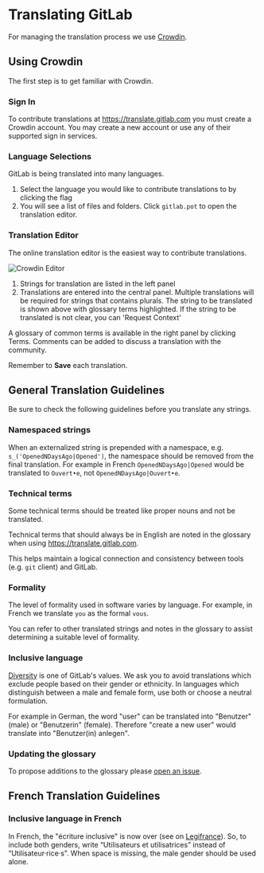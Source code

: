 # Translating GitLab

For managing the translation process we use [Crowdin](https://crowdin.com).

## Using Crowdin

The first step is to get familiar with Crowdin.

### Sign In

To contribute translations at <https://translate.gitlab.com>
you must create a Crowdin account.
You may create a new account or use any of their supported sign in services.

### Language Selections

GitLab is being translated into many languages.

1. Select the language you would like to contribute translations to by clicking the flag
1. You will see a list of files and folders.
  Click `gitlab.pot` to open the translation editor.

### Translation Editor

The online translation editor is the easiest way to contribute translations.

![Crowdin Editor](img/crowdin-editor.png)

1. Strings for translation are listed in the left panel
1. Translations are entered into the central panel.
  Multiple translations will be required for strings that contains plurals.
  The string to be translated is shown above with glossary terms highlighted.
  If the string to be translated is not clear, you can 'Request Context'

A glossary of common terms is available in the right panel by clicking Terms.
Comments can be added to discuss a translation with the community.

Remember to **Save** each translation.

## General Translation Guidelines

Be sure to check the following guidelines before you translate any strings.

### Namespaced strings

When an externalized string is prepended with a namespace, e.g.
`s_('OpenedNDaysAgo|Opened')`, the namespace should be removed from the final
translation.
For example in French `OpenedNDaysAgo|Opened` would be translated to
`Ouvert•e`, not `OpenedNDaysAgo|Ouvert•e`.

### Technical terms

Some technical terms should be treated like proper nouns and not be translated.

Technical terms that should always be in English are noted in the glossary when
using <https://translate.gitlab.com>.

This helps maintain a logical connection and consistency between tools (e.g.
`git` client) and GitLab.

### Formality

The level of formality used in software varies by language.
For example, in French we translate `you` as the formal `vous`.

You can refer to other translated strings and notes in the glossary to assist
determining a suitable level of formality.

### Inclusive language

[Diversity](https://about.gitlab.com/handbook/values/#diversity) is one of GitLab's values.
We ask you to avoid translations which exclude people based on their gender or
ethnicity.
In languages which distinguish between a male and female form, use both or
choose a neutral formulation.

For example in German, the word "user" can be translated into "Benutzer" (male) or "Benutzerin" (female).
Therefore "create a new user" would translate into "Benutzer(in) anlegen".

### Updating the glossary

To propose additions to the glossary please
[open an issue](https://gitlab.com/gitlab-org/gitlab/issues?scope=all&utf8=✓&state=all&label_name[]=Category%3AInternationalization).

## French Translation Guidelines

### Inclusive language in French

In French, the "écriture inclusive" is now over (see on [Legifrance](https://www.legifrance.gouv.fr/affichTexte.do?cidTexte=JORFTEXT000036068906&categorieLien=id)).
So, to include both genders, write “Utilisateurs et utilisatrices” instead of “Utilisateur·rice·s”.
When space is missing, the male gender should be used alone.
